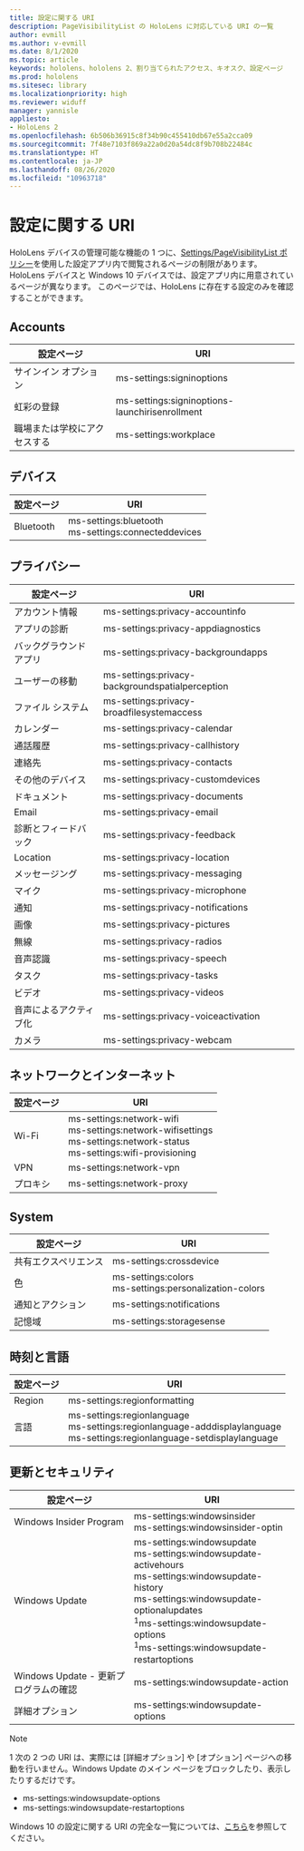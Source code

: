 ```yaml
---
title: 設定に関する URI
description: PageVisibilityList の HoloLens に対応している URI の一覧
author: evmill
ms.author: v-evmill
ms.date: 8/1/2020
ms.topic: article
keywords: hololens、hololens 2、割り当てられたアクセス、キオスク、設定ページ
ms.prod: hololens
ms.sitesec: library
ms.localizationpriority: high
ms.reviewer: widuff
manager: yannisle
appliesto:
- HoloLens 2
ms.openlocfilehash: 6b506b36915c8f34b90c455410db67e55a2cca09
ms.sourcegitcommit: 7f48e7103f869a22a0d20a54dc8f9b708b22484c
ms.translationtype: HT
ms.contentlocale: ja-JP
ms.lasthandoff: 08/26/2020
ms.locfileid: "10963718"
---
```

# 設定に関する URI

HoloLens デバイスの管理可能な機能の 1 つに、[Settings/PageVisibilityList ポリシー](https://docs.microsoft.com/windows/client-management/mdm/policy-csp-settings#settings-pagevisibilitylist)を使用した設定アプリ内で閲覧されるページの制限があります。 HoloLens デバイスと Windows 10 デバイスでは、設定アプリ内に用意されているページが異なります。 このページでは、HoloLens に存在する設定のみを確認することができます。 

## Accounts
| 設定ページ           | URI                                            |
|-------------------------|------------------------------------------------|
| サインイン オプション         | ms-settings:signinoptions                      |
| 虹彩の登録       | ms-settings:signinoptions-launchirisenrollment |
| 職場または学校にアクセスする | ms-settings:workplace                          |

## デバイス
| 設定ページ | URI                          |
|---------------|------------------------------|
| Bluetooth     | ms-settings:bluetooth <br> ms-settings:connecteddevices |

## プライバシー
| 設定ページ            | URI                                             |
|--------------------------|-------------------------------------------------|
| アカウント情報             | ms-settings:privacy-accountinfo                 |
| アプリの診断        | ms-settings:privacy-appdiagnostics              |
| バックグラウンド アプリ        | ms-settings:privacy-backgroundapps              |
| ユーザーの移動           | ms-settings:privacy-backgroundspatialperception |
| ファイル システム              | ms-settings:privacy-broadfilesystemaccess       |
| カレンダー                 | ms-settings:privacy-calendar                    |
| 通話履歴             | ms-settings:privacy-callhistory                 |
| 連絡先                 | ms-settings:privacy-contacts                    |
| その他のデバイス            | ms-settings:privacy-customdevices               |
| ドキュメント                | ms-settings:privacy-documents                   |
| Email                    | ms-settings:privacy-email                       |
| 診断とフィードバック | ms-settings:privacy-feedback                    |
| Location                 | ms-settings:privacy-location                    |
| メッセージング                | ms-settings:privacy-messaging                   |
| マイク               | ms-settings:privacy-microphone                  |
| 通知            | ms-settings:privacy-notifications               |
| 画像                 | ms-settings:privacy-pictures                    |
| 無線                   | ms-settings:privacy-radios                      |
| 音声認識                   | ms-settings:privacy-speech                      |
| タスク                    | ms-settings:privacy-tasks                       |
| ビデオ                   | ms-settings:privacy-videos                      |
| 音声によるアクティブ化       | ms-settings:privacy-voiceactivation             |
| カメラ                   | ms-settings:privacy-webcam                      |

## ネットワークとインターネット
| 設定ページ | URI                              |
|---------------|----------------------------------|
| Wi-Fi  | ms-settings:network-wifi<br>ms-settings:network-wifisettings<br>ms-settings:network-status<br>ms-settings:wifi-provisioning    |
| VPN   | ms-settings:network-vpn          |
| プロキシ | ms-settings:network-proxy        |

## System
| 設定ページ      | URI                                |
|--------------------|------------------------------------|
| 共有エクスペリエンス | ms-settings:crossdevice            |
| 色             | ms-settings:colors<br>ms-settings:personalization-colors |
| 通知とアクション  | ms-settings:notifications          |
| 記憶域            | ms-settings:storagesense           |

## 時刻と言語
| 設定ページ | URI                                           |
|---------------|-----------------------------------------------|
| Region        | ms-settings:regionformatting                  |
| 言語      | ms-settings:regionlanguage<br>ms-settings:regionlanguage-adddisplaylanguage<br>ms-settings:regionlanguage-setdisplaylanguage |

## 更新とセキュリティ
| 設定ページ                         | URI                                       |
|---------------------------------------|-------------------------------------------|
| Windows Insider Program               | ms-settings:windowsinsider <br>ms-settings:windowsinsider-optin          |
| Windows Update                        | ms-settings:windowsupdate<br> ms-settings:windowsupdate-activehours  <br> ms-settings:windowsupdate-history <br> ms-settings:windowsupdate-optionalupdates <br><sup>1</sup>ms-settings:windowsupdate-options<br><sup>1</sup>ms-settings:windowsupdate-restartoptions |
| Windows Update - 更新プログラムの確認 | ms-settings:windowsupdate-action          |
| 詳細オプション                    | ms-settings:windowsupdate-options         |

> [!NOTE]
>  1 次の 2 つの URI は、実際には [詳細オプション] や [オプション] ページへの移動を行いません。Windows Update のメイン ページをブロックしたり、表示したりするだけです。 
> - ms-settings:windowsupdate-options
> - ms-settings:windowsupdate-restartoptions 

Windows 10 の設定に関する URI の完全な一覧については、[こちら](https://docs.microsoft.com/windows/uwp/launch-resume/launch-settings-app#ms-settings-uri-scheme-reference)を参照してください。 
